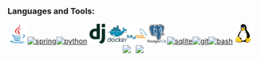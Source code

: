 <h3 align="left">Languages and Tools:</h3>
<a href="https://www.java.com"><img src="https://raw.githubusercontent.com/devicons/devicon/master/icons/java/java-original.svg" alt="java" width="40" height="40"/></a><a href="https://spring.io/"><img src="https://www.vectorlogo.zone/logos/springio/springio-ar21.svg" alt="spring" width="40" height="40"/></a><a href="https://www.python.org/"><img src="https://www.vectorlogo.zone/logos/python/python-icon.svg" alt="python" width="40" height="40"/></a><a href="https://www.djangoproject.com/"><img src="https://raw.githubusercontent.com/devicons/devicon/refs/heads/master/icons/django/django-plain.svg" alt="django" width="40" height="40"/></a><a href="https://www.docker.com/"><img src="https://raw.githubusercontent.com/devicons/devicon/master/icons/docker/docker-original-wordmark.svg" alt="docker" width="40" height="40"/></a><a href="https://www.mysql.com/"><img src="https://raw.githubusercontent.com/devicons/devicon/master/icons/mysql/mysql-original-wordmark.svg" alt="mysql" width="40" height="40"/></a><a href="https://www.postgresql.org"><img src="https://raw.githubusercontent.com/devicons/devicon/master/icons/postgresql/postgresql-original-wordmark.svg" alt="postgresql" width="40" height="40"/></a><a href="https://www.sqlite.org/"><img src="https://www.vectorlogo.zone/logos/sqlite/sqlite-icon.svg" alt="sqlite" width="40" height="40"/></a><a href="https://git-scm.com/"><img src="https://www.vectorlogo.zone/logos/git-scm/git-scm-icon.svg" alt="git" width="40" height="40"/></a><a href="https://www.gnu.org/software/bash/"><img src="https://www.vectorlogo.zone/logos/gnu_bash/gnu_bash-official.svg" alt="bash" width="40" height="40"/></a><a href="https://www.linux.org/"><img src="https://raw.githubusercontent.com/devicons/devicon/master/icons/linux/linux-original.svg" alt="linux" width="40" height="40"/></a>

<div style="display: flex; flex-wrap: wrap; justify-content: center; gap: 10px">
    <a href="https://github.com/anuraghazra/github-readme-stats"><img src="https://github-readme-stats.vercel.app/api?username=Max-KCS-Eriksson&theme=github_dark_dimmed&show_icons=true&rank_icon=github" height="200"/></a><a href="https://github.com/anuraghazra/github-readme-stats"><img src="https://github-readme-stats.vercel.app/api/top-langs/?username=Max-KCS-Eriksson&layout=compact&theme=github_dark_dimmed" height="200"/></a>
</div>
